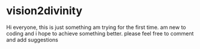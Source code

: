 # vision2divinity
Hi everyone, this is just something am trying for the first time. am new to coding and i hope to achieve something better. please feel free to comment and add suggestions
